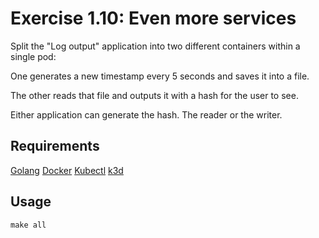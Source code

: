 # Exercise 1.10: Even more services

Split the "Log output" application into two different containers within a single pod:

One generates a new timestamp every 5 seconds and saves it into a file.

The other reads that file and outputs it with a hash for the user to see.

Either application can generate the hash. The reader or the writer. 

## Requirements

[Golang](https://go.dev/doc/install)
[Docker](https://docs.docker.com/engine/install/)
[Kubectl](https://kubernetes.io/docs/reference/kubectl/)
[k3d](https://github.com/rancher/k3d#get)

## Usage
`make all`